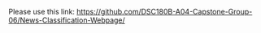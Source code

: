
Please use this link: https://github.com/DSC180B-A04-Capstone-Group-06/News-Classification-Webpage/
